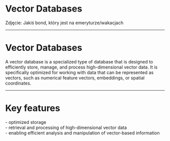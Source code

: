 


# Vector Databases

Zdjęcie: Jakiś bond, który jest na emeryturze/wakacjach

---

# Vector Databases


<div v-click>
A vector database is a specialized type of database that is designed to efficiently store, manage, and process high-dimensional vector data. It is specifically optimized for working with data that can be represented as vectors, such as numerical feature vectors, embeddings, or spatial coordinates.
</div>


---

# Key features

<div v-click>
- optimized storage
</div>
<div v-click="2">
- retrieval and processing of high-dimensional vector data
</div>
<div v-click="3">
- enabling efficient analysis and manipulation of vector-based information
</div>
